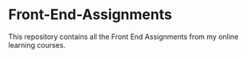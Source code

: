 # Front-End-Assignments
This repository contains all the Front End Assignments from my online learning courses. 
